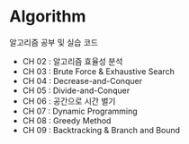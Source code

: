 # Algorithm
알고리즘 공부 및 실습 코드


* CH 02 : 알고리즘 효율성 분석
* CH 03 : Brute Force & Exhaustive Search
* CH 04 : Decrease-and-Conquer
* CH 05 : Divide-and-Conquer
* CH 06 : 공간으로 시간 벌기
* CH 07 : Dynamic Programming
* CH 08 : Greedy Method
* CH 09 : Backtracking & Branch and Bound
